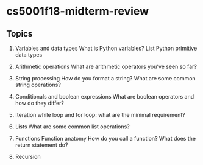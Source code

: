 # cs5001f18-midterm-review

## Topics
1. Variables and data types
    What is Python variables?
    List Python primitive data types

2. Arithmetic operations
    What are arithmetic operators you've seen so far?

3. String processing
    How do you format a string?
    What are some common string operations?

4. Conditionals and boolean expressions
    What are boolean operators and how do they differ?

5. Iteration
    while loop and for loop: what are the minimal requirement?

6. Lists
    What are some common list operations?

7. Functions
    Function anatomy
    How do you call a function?
    What does the return statement do?

8. Recursion